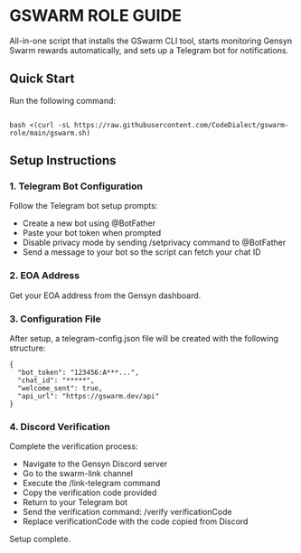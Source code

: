 # GSWARM ROLE GUIDE

All-in-one script that installs the GSwarm CLI tool, starts monitoring Gensyn Swarm rewards automatically, and sets up a Telegram bot for notifications.

## Quick Start

Run the following command:

````

bash <(curl -sL https://raw.githubusercontent.com/CodeDialect/gswarm-role/main/gswarm.sh)

````

## Setup Instructions

### 1. Telegram Bot Configuration

Follow the Telegram bot setup prompts:

- Create a new bot using @BotFather
- Paste your bot token when prompted
- Disable privacy mode by sending /setprivacy command to @BotFather
- Send a message to your bot so the script can fetch your chat ID

### 2. EOA Address

Get your EOA address from the Gensyn dashboard.

### 3. Configuration File

After setup, a telegram-config.json file will be created with the following structure:

```
{
  "bot_token": "123456:A***...",
  "chat_id": "*****",
  "welcome_sent": true,
  "api_url": "https://gswarm.dev/api"
}
```

### 4. Discord Verification

Complete the verification process:

- Navigate to the Gensyn Discord server
- Go to the swarm-link channel
- Execute the /link-telegram command
- Copy the verification code provided
- Return to your Telegram bot
- Send the verification command: /verify verificationCode
- Replace verificationCode with the code copied from Discord

Setup complete.
